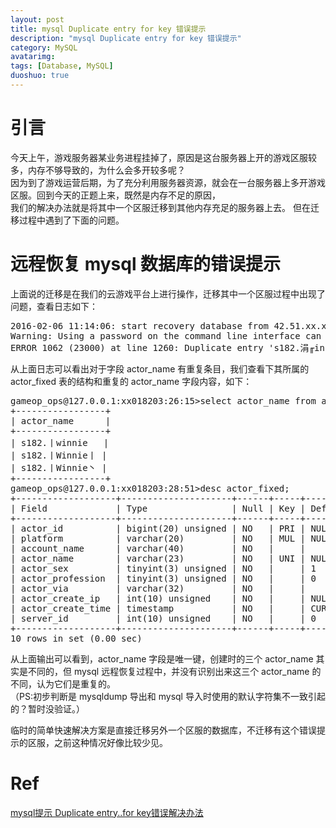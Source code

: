 ```yaml
---
layout: post
title: mysql Duplicate entry for key 错误提示
description: "mysql Duplicate entry for key 错误提示"
category: MySQL
avatarimg:
tags: [Database, MySQL]
duoshuo: true
---
```


# 引言

今天上午，游戏服务器某业务进程挂掉了，原因是这台服务器上开的游戏区服较多，内存不够导致的，为什么会多开较多呢？  
因为到了游戏运营后期，为了充分利用服务器资源，就会在一台服务器上多开游戏区服。回到今天的正题上来，既然是内存不足的原因，  
我们的解决办法就是将其中一个区服迁移到其他内存充足的服务器上去。
但在迁移过程中遇到了下面的问题。

# 远程恢复 mysql 数据库的错误提示

上面说的迁移是在我们的云游戏平台上进行操作，迁移其中一个区服过程中出现了问题，查看日志如下：

<pre>
2016-02-06 11:14:06: start recovery database from 42.51.xx.xx database xx0182
Warning: Using a password on the command line interface can be insecure.
ERROR 1062 (23000) at line 1260: Duplicate entry 's182.涓╓innie涓' for key 'actor_name'
</pre>

从上面日志可以看出对于字段 actor_name 有重复条目，我们查看下其所属的 actor_fixed 表的结构和重复的 actor_name 字段内容，如下：

<pre>
gameop_ops@127.0.0.1:xx018203:26:15>select actor_name from actor_fixed where actor_name like "%Winnie%";
+-----------------+
| actor_name      |
+-----------------+
| s182.丨winnie   |
| s182.丨Winnie丨 |
| s182.丨Winnie丶 |
+-----------------+
gameop_ops@127.0.0.1:xx018203:28:51>desc actor_fixed;
+-------------------+---------------------+------+-----+-------------------+-------+
| Field             | Type                | Null | Key | Default           | Extra |
+-------------------+---------------------+------+-----+-------------------+-------+
| actor_id          | bigint(20) unsigned | NO   | PRI | NULL              |       |
| platform          | varchar(20)         | NO   | MUL | NULL              |       |
| account_name      | varchar(40)         | NO   |     |                   |       |
| actor_name        | varchar(23)         | NO   | UNI | NULL              |       |
| actor_sex         | tinyint(3) unsigned | NO   |     | 1                 |       |
| actor_profession  | tinyint(3) unsigned | NO   |     | 0                 |       |
| actor_via         | varchar(32)         | NO   |     |                   |       |
| actor_create_ip   | int(10) unsigned    | NO   |     | NULL              |       |
| actor_create_time | timestamp           | NO   |     | CURRENT_TIMESTAMP |       |
| server_id         | int(10) unsigned    | NO   |     | 0                 |       |
+-------------------+---------------------+------+-----+-------------------+-------+
10 rows in set (0.00 sec)
</pre>

从上面输出可以看到，actor_name 字段是唯一键，创建时的三个 actor_name 其实是不同的，但 mysql 远程恢复过程中，并没有识别出来这三个 actor_name 的不同，认为它们是重复的。  
（PS:初步判断是 mysqldump 导出和 mysql 导入时使用的默认字符集不一致引起的？暂时没验证。）  

临时的简单快速解决方案是直接迁移另外一个区服的数据库，不迁移有这个错误提示的区服，之前这种情况好像比较少见。


# Ref
[mysql提示 Duplicate entry..for key错误解决办法](http://www.111cn.net/database/mysql/50742.htm)  

